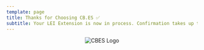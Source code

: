 ```yaml
---
template: page
title: Thanks for Choosing CB.ES ✅
subtitle: Your LEI Extension is now in process. Confirmation takes up to 7 days. This is an invisible back-office procedure. Go about business as regular. The LEI code does not change. We'll be in contact if more information is necessary and to confirm. Reach out through support@hmda-lei.com.
---
```


<p style="text-align: center;"> <img title="CB Essential Services logo" alt="CBES Logo" src="https://cdn.sanity.io/images/14ro5hmo/production/c205639e811415edd9728602bb9496c7a79c20ad-331x43.png?w=1000&h=1000&fit=max"> </p>